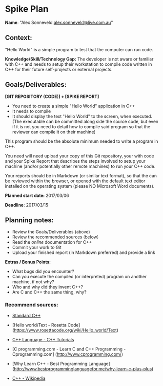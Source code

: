 Spike Plan
==============

**Name**: "Alex Sonneveld <alex.sonneveld@live.com.au>"

## Context:
"Hello World" is a simple program to test that the computer can run code.

**Knowledge/Skill/Technology Gap:**
The developer is not aware or familiar with C++ and needs to setup their
workstation to compile code written in C++ for their future self-projects or
external projects.

## Goals/Deliverables:
**[GIT REPOSITORY (CODE)] + [SPIKE REPORT]**
- You need to create a simple "Hello World" application in C++
- It needs to compile
- It should display the text "Hello World" to the screen, when executed.
  (The executable can be committed along side the source code, but even if it is
  not you need to detail how to compile said program so that the reviewer can
  compile it on their machine)

This program should be the absolute minimum needed to write a program in C++.

You need will need upload your copy of this Git repository, your with code and
your Spike Report that describes the steps involved to setup your machine
(and/or potentially other remote machines) to run your C++ code.

Your reports should be in Markdown (or similar text format), so that the can be
reviewed within the browser, or opened with the default text editor installed on
the operating system (please NO Microsoft Word documents).

**Planned start date:**  2017/03/06

**Deadline:**  2017/03/15

## Planning notes:
- Review the Goals/Deliverables (above)
- Review the recommended sources (below)
- Read the _online_ documentation for C++
- Commit your work to Git
- Upload your finished report (in Markdown preferred) and provide a link

**Extras / Bonus Points:**

- What bugs did you encounter?
- Can you execute the compiled (or interpreted) program on another machine, if
  not why?
- Who and why did they invent C++?
- Are C and C++ the same thing, why?

### Recommend sources:
- [Standard C++](https://isocpp.org/)

- [Hello world/Text - Rosetta Code]
  (https://www.rosettacode.org/wiki/Hello_world/Text)

- [C++ Language - C++ Tutorials](http://www.cplusplus.com/doc/tutorial/)

- [C programming.com - Learn C and C++ Programming - Cprogramming.com]
  (http://www.cprogramming.com/)

- [Why Learn C++ - Best Programming Language]
  (http://www.bestprogramminglanguagefor.me/why-learn-c-plus-plus)

- [C++ - Wikipedia](https://en.wikipedia.org/wiki/C%2B%2B)

